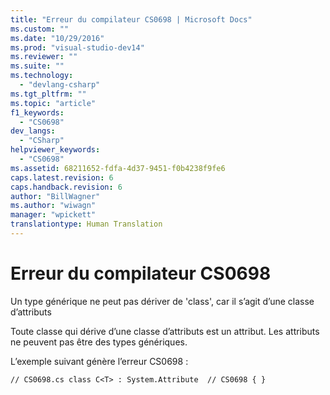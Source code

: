 ```yaml
---
title: "Erreur du compilateur CS0698 | Microsoft Docs"
ms.custom: ""
ms.date: "10/29/2016"
ms.prod: "visual-studio-dev14"
ms.reviewer: ""
ms.suite: ""
ms.technology: 
  - "devlang-csharp"
ms.tgt_pltfrm: ""
ms.topic: "article"
f1_keywords: 
  - "CS0698"
dev_langs: 
  - "CSharp"
helpviewer_keywords: 
  - "CS0698"
ms.assetid: 68211652-fdfa-4d37-9451-f0b4238f9fe6
caps.latest.revision: 6
caps.handback.revision: 6
author: "BillWagner"
ms.author: "wiwagn"
manager: "wpickett"
translationtype: Human Translation
---
```

# Erreur du compilateur CS0698
Un type générique ne peut pas dériver de 'class', car il s’agit d’une classe d’attributs  
  
 Toute classe qui dérive d’une classe d’attributs est un attribut. Les attributs ne peuvent pas être des types génériques.  
  
 L’exemple suivant génère l’erreur CS0698 :  
  
```  
// CS0698.cs class C<T> : System.Attribute  // CS0698 { }  
```